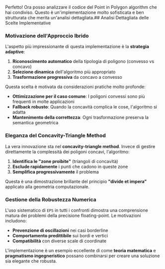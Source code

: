 Perfetto! Ora posso analizzare il codice del Point in Polygon algorithm che hai condiviso. Questo è un'implementazione molto sofisticata e ben strutturata che merita un'analisi dettagliata.## Analisi Dettagliata delle Scelte Implementative

### **Motivazione dell'Approccio Ibrido**

L'aspetto più impressionante di questa implementazione è la **strategia adaptive**:

1. **Riconoscimento automatico** della tipologia di poligono (convesso vs concavo)
2. **Selezione dinamica** dell'algoritmo più appropriato
3. **Trasformazione progressiva** da concavo a convesso

Questa scelta è motivata da considerazioni pratiche molto profonde:

- **Ottimizzazione per il caso comune**: I poligoni convessi sono più frequenti in molte applicazioni
- **Fallback robusto**: Quando la concavità complica le cose, l'algoritmo si adatta
- **Mantenimento della correttezza**: Ogni trasformazione preserva la semantica geometrica

### **Eleganza del Concavity-Triangle Method**

La vera innovazione sta nel **concavity-triangle method**. Invece di gestire direttamente la complessità dei poligoni concavi, l'algoritmo:

1. **Identifica le "zone proibite"** (triangoli di concavità)
2. **Esclude rapidamente** i punti che cadono in queste zone
3. **Semplifica progressivamente** il problema

Questa è una dimostrazione brillante del principio **"divide et impera"** applicato alla geometria computazionale.

### **Gestione della Robustezza Numerica**

L'uso sistematico di `EPS` in tutti i confronti dimostra una comprensione matura dei problemi della precisione floating-point. Le motivazioni includono:

- **Prevenzione di oscillazioni** nei casi borderline
- **Comportamento predittibile** sui bordi e vertici
- **Compatibilità** con diverse scale di coordinate

L'implementazione è un esempio eccellente di come **teoria matematica** e **pragmatismo ingegneristico** possano combinarsi per creare una soluzione sia elegante che robusta.
